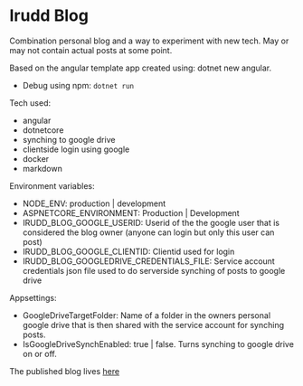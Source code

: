 # Irudd Blog
Combination personal blog and a way to experiment with new tech. May or may not contain actual posts at some point.

Based on the angular template app created using: dotnet new angular.

* Debug using npm: `dotnet run`

Tech used:

* angular
* dotnetcore
* synching to google drive
* clientside login using google
* docker
* markdown

Environment variables:

* NODE_ENV: production | development
* ASPNETCORE_ENVIRONMENT: Production | Development
* IRUDD_BLOG_GOOGLE_USERID: Userid of the the google user that is considered the blog owner (anyone can login but only this user can post)
* IRUDD_BLOG_GOOGLE_CLIENTID: Clientid used for login
* IRUDD_BLOG_GOOGLEDRIVE_CREDENTIALS_FILE: Service account credentials json file used to do serverside synching of posts to google drive

Appsettings:

* GoogleDriveTargetFolder: Name of a folder in the owners personal google drive that is then shared with the service account for synching posts.
* IsGoogleDriveSynchEnabled: true | false. Turns synching to google drive on or off.


The published blog lives [here](https://blog.irudd.se/)